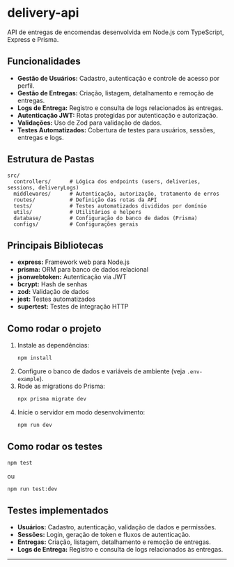 # delivery-api

API de entregas de encomendas desenvolvida em Node.js com TypeScript, Express e Prisma.

## Funcionalidades

- **Gestão de Usuários:** Cadastro, autenticação e controle de acesso por perfil.
- **Gestão de Entregas:** Criação, listagem, detalhamento e remoção de entregas.
- **Logs de Entrega:** Registro e consulta de logs relacionados às entregas.
- **Autenticação JWT:** Rotas protegidas por autenticação e autorização.
- **Validações:** Uso de Zod para validação de dados.
- **Testes Automatizados:** Cobertura de testes para usuários, sessões, entregas e logs.

## Estrutura de Pastas

```
src/
  controllers/      # Lógica dos endpoints (users, deliveries, sessions, deliveryLogs)
  middlewares/      # Autenticação, autorização, tratamento de erros
  routes/           # Definição das rotas da API
  tests/            # Testes automatizados divididos por domínio
  utils/            # Utilitários e helpers
  database/         # Configuração do banco de dados (Prisma)
  configs/          # Configurações gerais
```

## Principais Bibliotecas

- **express:** Framework web para Node.js
- **prisma:** ORM para banco de dados relacional
- **jsonwebtoken:** Autenticação via JWT
- **bcrypt:** Hash de senhas
- **zod:** Validação de dados
- **jest:** Testes automatizados
- **supertest:** Testes de integração HTTP

## Como rodar o projeto

1. Instale as dependências:
   ```bash
   npm install
   ```
2. Configure o banco de dados e variáveis de ambiente (veja `.env-example`).
3. Rode as migrations do Prisma:
   ```bash
   npx prisma migrate dev
   ```
4. Inicie o servidor em modo desenvolvimento:
   ```bash
   npm run dev
   ```

## Como rodar os testes

```bash
npm test
```

ou

```bash
npm run test:dev
```

## Testes implementados

- **Usuários:** Cadastro, autenticação, validação de dados e permissões.
- **Sessões:** Login, geração de token e fluxos de autenticação.
- **Entregas:** Criação, listagem, detalhamento e remoção de entregas.
- **Logs de Entrega:** Registro e consulta de logs relacionados às entregas.

---
